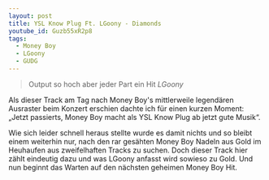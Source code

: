 ```yaml
---
layout: post
title: YSL Know Plug Ft. LGoony - Diamonds
youtube_id: Guzb55xR2p8
tags:
  - Money Boy
  - LGoony
  - GUDG
---
```

> Output so hoch aber jeder Part ein Hit *LGoony*

Als dieser Track am Tag nach Money Boy's mittlerweile legendären Ausraster beim Konzert erschien dachte ich für einen kurzen Moment: &bdquo;Jetzt passierts, Money Boy macht als YSL Know Plug ab jetzt gute Musik&ldquo;.

Wie sich leider schnell heraus stellte wurde es damit nichts und so bleibt einem weiterhin nur, nach den rar gesähten Money Boy Nadeln aus Gold im Heuhaufen aus zweifelhaften Tracks zu suchen. Doch dieser Track hier zählt eindeutig dazu und was LGoony anfasst wird sowieso zu Gold. Und nun beginnt das Warten auf den nächsten geheimen Money Boy Hit.
